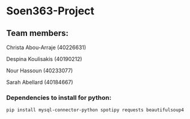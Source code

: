 # Soen363-Project

## Team members: 
Christa Abou-Arraje (40226631)

Despina Koulisakis (40190212)

Nour Hassoun (40233077)

Sarah Abellard (40184667)



### Dependencies to install for python:  

`pip install mysql-connector-python spotipy requests beautifulsoup4`


